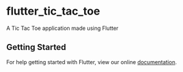 # flutter_tic_tac_toe

A Tic Tac Toe application made using Flutter

## Getting Started

For help getting started with Flutter, view our online
[documentation](https://flutter.io/).
